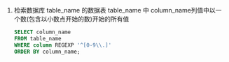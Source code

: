 

1. 检索数据库 table_name 的数据表 table_name 中 column_name列值中以一个数(包含以小数点开始的数)开始的所有值
   ```sql
   SELECT column_name
   FROM table_name
   WHERE column REGEXP '^[0-9\\.]'
   ORDER BY column_name;
   ```